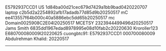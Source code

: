 E5792937CCD1
US 1d84ba00d21cec679d7429a1bb9bad0420220707
laptop c2b5d2a2254892afb17adadb77d85d9b20250517
mC ee413557f64b000c40a5886ebc5dd65b20250517
mc Domain0025908C2E04I20250517
MCETSY 2323944499496d20250517
Jams Smith 6835dd1967edad8978995e08d10fab2c20220630
Kroroller123 E680700080009I20220625
cuongbtc91: E5792937CCD1 000700080009
Abdulrehman Khalid: 20220517

-----------------------------------------
